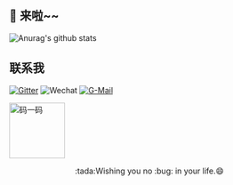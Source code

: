 ## 👋 来啦~~

![Anurag's github stats](https://github-readme-stats.vercel.app/api/?username=zhangyd-c&show_icons=true&title_color=fff&icon_color=79ff97&text_color=9f9f9f&bg_color=151515)

## 联系我


<a href="https://gitter.im/yadong-zhang/justauth" target="_blank">![Gitter](https://img.shields.io/gitter/room/yadong.zhang/justauth?style=flat-square&color=ff69b4)</a>
<a>![Wechat](https://img.shields.io/badge/%E5%BE%AE%E4%BF%A1-justauth-brightgreen?style=flat-square&logo=wechat)</a>
<a href="mailto:yadong.zhang0415@gmail.com" target="_blank">![G-Mail](https://img.shields.io/badge/%E9%82%AE%E7%AE%B1-yadong.zhang0415(a)gmail.com-orange?style=flat-square&logo=Minutemailer)</a>

<img alt="码一码" src="https://justauth.wiki/wechat_mp_search.png" style="width: 100px;" title="微信公众号">

<p align="center">   
    :tada:Wishing you no :bug: in your life.😄
</p>

<!--

<p align="center">
    <img src="https://github.com/zhangyd-c/zhangyd-c/blob/master/cover.png?raw=true" style="width: 100px;" title="碧油鸡">    
</p>

**zhangyd-c/zhangyd-c** is a ✨ _special_ ✨ repository because its `README.md` (this file) appears on your GitHub profile.

Here are some ideas to get you started:

- 🔭 I’m currently working on ...
- 🌱 I’m currently learning ...
- 👯 I’m looking to collaborate on ...
- 🤔 I’m looking for help with ...
- 💬 Ask me about ...
- 📫 How to reach me: ...
- 😄 Pronouns: ...
- ⚡ Fun fact: ...
-->
